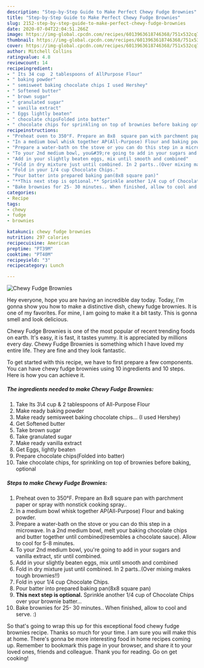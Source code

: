 ```yaml
---
description: "Step-by-Step Guide to Make Perfect Chewy Fudge Brownies"
title: "Step-by-Step Guide to Make Perfect Chewy Fudge Brownies"
slug: 2152-step-by-step-guide-to-make-perfect-chewy-fudge-brownies
date: 2020-07-04T22:04:51.266Z
image: https://img-global.cpcdn.com/recipes/6013963618746368/751x532cq70/chewy-fudge-brownies-recipe-main-photo.jpg
thumbnail: https://img-global.cpcdn.com/recipes/6013963618746368/751x532cq70/chewy-fudge-brownies-recipe-main-photo.jpg
cover: https://img-global.cpcdn.com/recipes/6013963618746368/751x532cq70/chewy-fudge-brownies-recipe-main-photo.jpg
author: Mitchell Collins
ratingvalue: 4.8
reviewcount: 14
recipeingredient:
- " Its 34 cup  2 tablespoons of AllPurpose Flour"
- " baking powder"
- " semisweet baking chocolate chips I used Hershey"
- " Softened butter"
- " brown sugar"
- " granulated sugar"
- " vanilla extract"
- " Eggs lightly beaten"
- " chocolate chipsFolded into batter"
- " chocolate chips for sprinkling on top of brownies before baking optional"
recipeinstructions:
- "Preheat oven to 350°F. Prepare an 8x8  square pan with parchment paper or spray with nonstick cooking spray.."
- "In a medium bowl whisk together AP(All-Purpose) Flour and baking powder."
- "Prepare a water-bath on the stove or you can do this step in a microwave. In a 2nd medium bowl, melt your baking chocolate chips and butter together until combined(resembles a chocolate sauce). Allow to cool for 5-8 minutes."
- "To your 2nd medium bowl, you&#39;re going to add in your sugars and vanilla extract, stir until combined."
- "Add in your slightly beaten eggs, mix until smooth and combined"
- "Fold in dry mixture just until combined. In 2 parts..(Over mixing makes tough brownies!!)"
- "Fold in your 1/4 cup Chocolate Chips."
- "Pour batter into prepared baking pan(8x8 square pan)"
- "**This next step is optional.** Sprinkle another 1/4 cup of Chocolate Chips over your brownie batter..."
- "Bake brownies for 25- 30 minutes.. When finished, allow to cool and serve. :)"
categories:
- Recipe
tags:
- chewy
- fudge
- brownies

katakunci: chewy fudge brownies 
nutrition: 297 calories
recipecuisine: American
preptime: "PT39M"
cooktime: "PT40M"
recipeyield: "3"
recipecategory: Lunch

---
```



![Chewy Fudge Brownies](https://img-global.cpcdn.com/recipes/6013963618746368/751x532cq70/chewy-fudge-brownies-recipe-main-photo.jpg)

Hey everyone, hope you are having an incredible day today. Today, I'm gonna show you how to make a distinctive dish, chewy fudge brownies. It is one of my favorites. For mine, I am going to make it a bit tasty. This is gonna smell and look delicious.

Chewy Fudge Brownies is one of the most popular of recent trending foods on earth. It's easy, it is fast, it tastes yummy. It is appreciated by millions every day. Chewy Fudge Brownies is something which I have loved my entire life. They are fine and they look fantastic.




To get started with this recipe, we have to first prepare a few components. You can have chewy fudge brownies using 10 ingredients and 10 steps. Here is how you can achieve it.

<!--inarticleads1-->

##### The ingredients needed to make Chewy Fudge Brownies:

1. Take  Its 3\4 cup &amp; 2 tablespoons of All-Purpose Flour
1. Make ready  baking powder
1. Make ready  semisweet baking chocolate chips... (I used Hershey)
1. Get  Softened butter
1. Take  brown sugar
1. Take  granulated sugar
1. Make ready  vanilla extract
1. Get  Eggs, lightly beaten
1. Prepare  chocolate chips(Folded into batter)
1. Take  chocolate chips, for sprinkling on top of brownies before baking, optional




<!--inarticleads2-->

##### Steps to make Chewy Fudge Brownies:

1. Preheat oven to 350°F. Prepare an 8x8  square pan with parchment paper or spray with nonstick cooking spray..
1. In a medium bowl whisk together AP(All-Purpose) Flour and baking powder.
1. Prepare a water-bath on the stove or you can do this step in a microwave. In a 2nd medium bowl, melt your baking chocolate chips and butter together until combined(resembles a chocolate sauce). Allow to cool for 5-8 minutes.
1. To your 2nd medium bowl, you&#39;re going to add in your sugars and vanilla extract, stir until combined.
1. Add in your slightly beaten eggs, mix until smooth and combined
1. Fold in dry mixture just until combined. In 2 parts..(Over mixing makes tough brownies!!)
1. Fold in your 1/4 cup Chocolate Chips.
1. Pour batter into prepared baking pan(8x8 square pan)
1. **This next step is optional.** Sprinkle another 1/4 cup of Chocolate Chips over your brownie batter...
1. Bake brownies for 25- 30 minutes.. When finished, allow to cool and serve. :)




So that's going to wrap this up for this exceptional food chewy fudge brownies recipe. Thanks so much for your time. I am sure you will make this at home. There's gonna be more interesting food in home recipes coming up. Remember to bookmark this page in your browser, and share it to your loved ones, friends and colleague. Thank you for reading. Go on get cooking!
